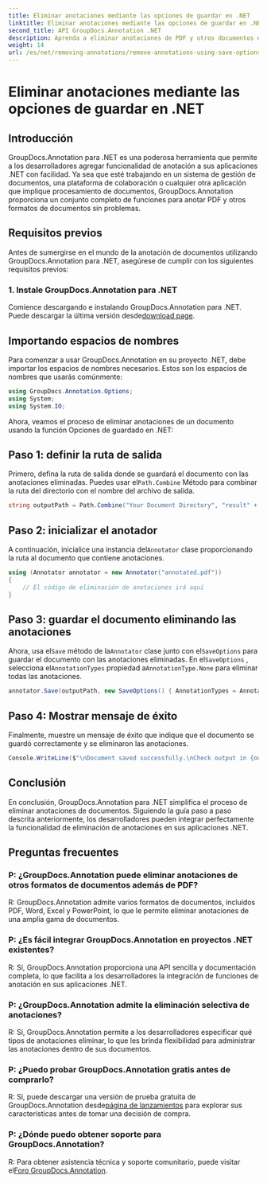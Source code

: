 ```yaml
---
title: Eliminar anotaciones mediante las opciones de guardar en .NET
linktitle: Eliminar anotaciones mediante las opciones de guardar en .NET
second_title: API GroupDocs.Annotation .NET
description: Aprenda a eliminar anotaciones de PDF y otros documentos en .NET usando GroupDocs.Annotation. Guía paso a paso con ejemplos de código.
weight: 14
url: /es/net/removing-annotations/remove-annotations-using-save-options/
---
```


# Eliminar anotaciones mediante las opciones de guardar en .NET

## Introducción

GroupDocs.Annotation para .NET es una poderosa herramienta que permite a los desarrolladores agregar funcionalidad de anotación a sus aplicaciones .NET con facilidad. Ya sea que esté trabajando en un sistema de gestión de documentos, una plataforma de colaboración o cualquier otra aplicación que implique procesamiento de documentos, GroupDocs.Annotation proporciona un conjunto completo de funciones para anotar PDF y otros formatos de documentos sin problemas.

## Requisitos previos

Antes de sumergirse en el mundo de la anotación de documentos utilizando GroupDocs.Annotation para .NET, asegúrese de cumplir con los siguientes requisitos previos:

### 1. Instale GroupDocs.Annotation para .NET

 Comience descargando e instalando GroupDocs.Annotation para .NET. Puede descargar la última versión desde[download page](https://releases.groupdocs.com/annotation/net/).

## Importando espacios de nombres

Para comenzar a usar GroupDocs.Annotation en su proyecto .NET, debe importar los espacios de nombres necesarios. Estos son los espacios de nombres que usarás comúnmente:

```csharp
using GroupDocs.Annotation.Options;
using System;
using System.IO;
```


Ahora, veamos el proceso de eliminar anotaciones de un documento usando la función Opciones de guardado en .NET:

## Paso 1: definir la ruta de salida

Primero, defina la ruta de salida donde se guardará el documento con las anotaciones eliminadas. Puedes usar el`Path.Combine` Método para combinar la ruta del directorio con el nombre del archivo de salida.

```csharp
string outputPath = Path.Combine("Your Document Directory", "result" + Path.GetExtension("input.pdf"));
```

## Paso 2: inicializar el anotador

 A continuación, inicialice una instancia del`Annotator` clase proporcionando la ruta al documento que contiene anotaciones.

```csharp
using (Annotator annotator = new Annotator("annotated.pdf"))
{
    // El código de eliminación de anotaciones irá aquí
}
```

## Paso 3: guardar el documento eliminando las anotaciones

 Ahora, usa el`Save` método de la`Annotator` clase junto con el`SaveOptions` para guardar el documento con las anotaciones eliminadas. En el`SaveOptions` , selecciona el`AnnotationTypes` propiedad a`AnnotationType.None` para eliminar todas las anotaciones.

```csharp
annotator.Save(outputPath, new SaveOptions() { AnnotationTypes = AnnotationType.None });
```

## Paso 4: Mostrar mensaje de éxito

Finalmente, muestre un mensaje de éxito que indique que el documento se guardó correctamente y se eliminaron las anotaciones.

```csharp
Console.WriteLine($"\nDocument saved successfully.\nCheck output in {outputPath}.");
```

## Conclusión

En conclusión, GroupDocs.Annotation para .NET simplifica el proceso de eliminar anotaciones de documentos. Siguiendo la guía paso a paso descrita anteriormente, los desarrolladores pueden integrar perfectamente la funcionalidad de eliminación de anotaciones en sus aplicaciones .NET.

## Preguntas frecuentes

### P: ¿GroupDocs.Annotation puede eliminar anotaciones de otros formatos de documentos además de PDF?

R: GroupDocs.Annotation admite varios formatos de documentos, incluidos PDF, Word, Excel y PowerPoint, lo que le permite eliminar anotaciones de una amplia gama de documentos.

### P: ¿Es fácil integrar GroupDocs.Annotation en proyectos .NET existentes?

R: Sí, GroupDocs.Annotation proporciona una API sencilla y documentación completa, lo que facilita a los desarrolladores la integración de funciones de anotación en sus aplicaciones .NET.

### P: ¿GroupDocs.Annotation admite la eliminación selectiva de anotaciones?

R: Sí, GroupDocs.Annotation permite a los desarrolladores especificar qué tipos de anotaciones eliminar, lo que les brinda flexibilidad para administrar las anotaciones dentro de sus documentos.

### P: ¿Puedo probar GroupDocs.Annotation gratis antes de comprarlo?

 R: Sí, puede descargar una versión de prueba gratuita de GroupDocs.Annotation desde[página de lanzamientos](https://releases.groupdocs.com/) para explorar sus características antes de tomar una decisión de compra.

### P: ¿Dónde puedo obtener soporte para GroupDocs.Annotation?

 R: Para obtener asistencia técnica y soporte comunitario, puede visitar el[Foro GroupDocs.Annotation](https://forum.groupdocs.com/c/annotation/10).